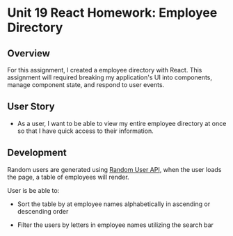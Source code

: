 # Unit 19 React Homework: Employee Directory

## Overview

For this assignment, I created a employee directory with React. This assignment will required breaking my application's UI into components, manage component state, and respond to user events.

## User Story

* As a user, I want to be able to view my entire employee directory at once so that I have quick access to their information.

## Development

Random users are generated using [Random User API](https://randomuser.me/), when the user loads the page, a table of employees will render. 

User is be able to:

  * Sort the table by at employee names alphabetically in ascending or descending order

  * Filter the users by letters in employee names utilizing the search bar



